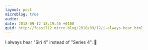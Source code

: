 ```yaml
---
layout: post
microblog: true
audio: 
date: 2018-09-12 18:19:46 +0100
guid: http://fossil12.micro.blog/2018/09/12/i-always-hear.html
---
```

I always hear "Siri 4" instead of "Series 4". 🙈
